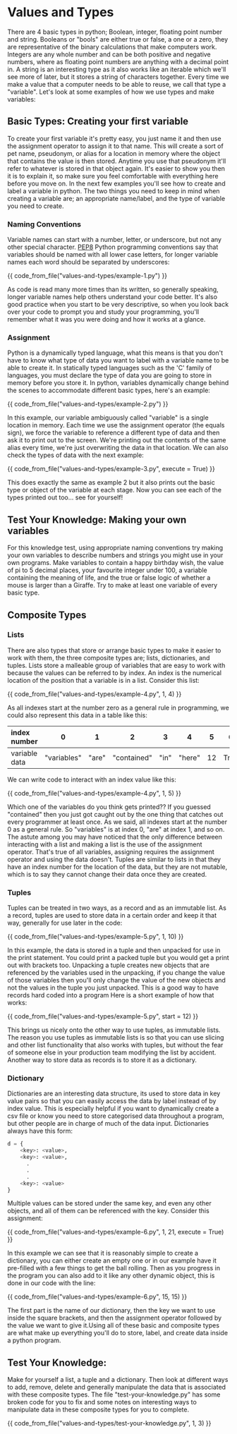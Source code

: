 # Values and Types
There are 4 basic types in python; Boolean, integer, floating point number and string. Booleans or "bools" are either true or false, a one or a zero, they are representative of the binary calculations that make computers work. Integers are any whole number and can be both positive and negative numbers, where as floating point numbers are anything with a decimal point in. A string is an interesting type as it also works like an iterable which we'll see more of later, but it stores a string of characters together. Every time we make a value that a computer needs to be able to reuse, we call that type a "variable". Let's look at some examples of how we use types and make variables:
 
## Basic Types: Creating your first variable
To create your first variable it's pretty easy, you just name it and then use the assignment operator to assign it to that name. This will create a sort of pet name, pseudonym, or alias for a location in memory where the object that contains the value is then stored. Anytime you use that pseudonym it'll refer to whatever is stored in that object again. It's easier to show you then it is to explain it, so make sure you feel comfortable with everything here before you move on. In the next few examples you'll see how to create and label a variable in python. The two things you need to keep in mind when creating a variable are; an appropriate name/label, and the type of variable you need to create.  

### Naming Conventions
Variable names can start with a number, letter, or underscore, but not any other special character. [PEP8](https://www.python.org/dev/peps/pep-0008/) Python programming conventions say that variables should be named with all lower case letters, for longer variable names each word should be separated by underscores: 

{{ code_from_file("values-and-types/example-1.py") }}

As code is read many more times than its written, so generally speaking, longer variable names help others understand your code better. It's also good practice when you start to be very descriptive, so when you look back over your code to prompt you and study your programming, you'll remember what it was you were doing and how it works at a glance.

### Assignment 
Python is a dynamically typed language, what this means is that you don't have to know what type of data you want to label with a variable name to be able to create it. In statically typed languages such as the 'C' family of languages, you must declare the type of data you are going to store in memory before you store it. In python, variables dynamically change behind the scenes to accommodate different basic types, here's an example:

{{ code_from_file("values-and-types/example-2.py") }}

In this example, our variable ambiguously called "variable" is a single location in memory. Each time we use the assignment operator (the equals sign), we force the variable to reference a different type of data and then ask it to print out to the screen. We're printing out the contents of the same alias every time, we're just overwriting the data in that location. We can also check the types of data with the next example:

{{ code_from_file("values-and-types/example-3.py", execute = True) }}

This does exactly the same as example 2 but it also prints out the basic type or object of the variable at each stage. Now you can see each of the types printed out too... see for yourself!

## Test Your Knowledge: Making your own variables
For this knowledge test, using appropriate naming conventions try making your own variables to describe numbers and strings you might use in your own programs. Make variables to contain a happy birthday wish, the value of pi to 5 decimal places, your favourite integer under 100, a variable containing the meaning of life, and the true or false logic of whether a mouse is larger than a Giraffe. Try to make at least one variable of every basic type. 

## Composite Types
### Lists
There are also types that store or arrange basic types to make it easier to work with them, the three composite types are; lists, dictionaries, and tuples. Lists store a malleable group of variables that are easy to work with because the values can be referred to by index. An index is the numerical location of the position that a variable is in a list. Consider this list:

{{ code_from_file("values-and-types/example-4.py", 1, 4) }}

As all indexes start at the number zero as a general rule in programming, we could also represent this data in a table like this:

| index number  |      0      |   1   |      2      |   3   |   4    |   5   |   6   |    7     |
| :------------ | :---------: | :---: | :---------: | :---: | :----: | :---: | :---: | :------: |
| variable data | "variables" | "are" | "contained" | "in"  | "here" |  12   | True  | 33.33334 |

We can write code to interact with an index value like this:   

{{ code_from_file("values-and-types/example-4.py", 1, 5) }}

Which one of the variables do you think gets printed?? If you guessed "contained" then you just got caught out by the one thing that catches out every programmer at least once. As we said, all indexes start at the number 0 as a general rule. So "variables" is at index 0, "are" at index 1, and so on. The astute among you may have noticed that the only difference between interacting with a list and making a list is the use of the assignment operator. That's true of all variables, assigning requires the assignment operator and using the data doesn't. Tuples are similar to lists in that they have an index number for the location of the data, but they are not mutable, which is to say they cannot change their data once they are created.

### Tuples 
Tuples can be treated in two ways, as a record and as an immutable list. As a record, tuples are used to store data in a certain order and keep it that way, generally for use later in the code:

{{ code_from_file("values-and-types/example-5.py", 1, 10) }}

In this example, the data is stored in a tuple and then unpacked for use in the print statement. You could print a packed tuple but you would get a print out with brackets too. Unpacking a tuple creates new objects that are referenced by the variables used in the unpacking, if you change the value of those variables then you'll only change the value of the new objects and not the values in the tuple you just unpacked. This is a good way to have records hard coded into a program Here is a short example of how that works:

{{ code_from_file("values-and-types/example-5.py", start = 12) }}

This brings us nicely onto the other way to use tuples, as immutable lists. The reason you use tuples as immutable lists is so that you can use slicing and other list functionality that also works with tuples, but without the fear of someone else in your production team modifying the list by accident. Another way to store data as records is to store it as a dictionary.

### Dictionary
Dictionaries are an interesting data structure, its used to store data in key value pairs so that you can easily access the data by label instead of by index value. This is especially helpful if you want to dynamically create a csv file or know you need to store categorised data throughout a program, but other people are in charge of much of the data input. Dictionaries always have this form:

```python
d = {
    <key>: <value>,
    <key>: <value>,
      .
      .
      .
    <key>: <value>
}
```
Multiple values can be stored under the same key, and even any other objects, and all of them can be referenced with the key. Consider this assignment:

{{ code_from_file("values-and-types/example-6.py", 1, 21, execute = True) }}

In this example we can see that it is reasonably simple to create a dictionary, you can either create an empty one or in our example have it pre-filled with a few things to get the ball rolling. Then as you progress in the program you can also add to it like any other dynamic object, this is done in our code with the line:

{{ code_from_file("values-and-types/example-6.py", 15, 15) }}

The first part is the name of our dictionary, then the key we want to use inside the square brackets, and then the assignment operator followed by the value we want to give it.Using all of these basic and composite types are what make up everything you'll do to store, label, and create data inside a python program.  

## Test Your Knowledge:
Make for yourself a list, a tuple and a dictionary. Then look at different ways to add, remove, delete and generally manipulate the data that is associated with these composite types. The file "test-your-knowledge.py" has some broken code for you to fix and some notes on interesting ways to manipulate data in these composite types for you to complete.

{{ code_from_file("values-and-types/test-your-knowledge.py", 1, 3) }}


